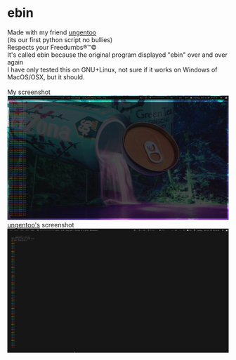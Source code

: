 # ebin
Made with my friend [ungentoo](http://github.com/ungentoo)<br>
(its our first python script no bullies)<br>
Respects your Freedumbs®™©<br>
It's called ebin because the original program displayed "ebin" over and over again<br>
I have only tested this on GNU+Linux, not sure if it works on Windows of MacOS/OSX, but it should.<br><br>
My screenshot<br>
![Screenshot 1](ebin1.png)<br>
[ungentoo's](http://github.com/ungentoo) screenshot<br>
![Screenshot 2](ebin2.png)
